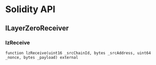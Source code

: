# Solidity API

## ILayerZeroReceiver

### lzReceive

```solidity
function lzReceive(uint16 _srcChainId, bytes _srcAddress, uint64 _nonce, bytes _payload) external
```

